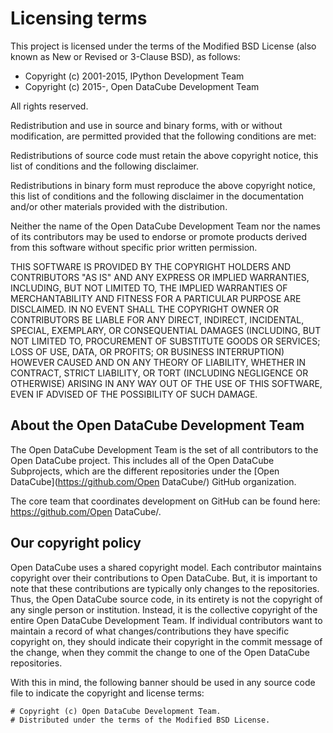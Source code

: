 # Licensing terms

This project is licensed under the terms of the Modified BSD License
(also known as New or Revised or 3-Clause BSD), as follows:

- Copyright (c) 2001-2015, IPython Development Team
- Copyright (c) 2015-, Open DataCube Development Team

All rights reserved.

Redistribution and use in source and binary forms, with or without
modification, are permitted provided that the following conditions are met:

Redistributions of source code must retain the above copyright notice, this
list of conditions and the following disclaimer.

Redistributions in binary form must reproduce the above copyright notice, this
list of conditions and the following disclaimer in the documentation and/or
other materials provided with the distribution.

Neither the name of the Open DataCube Development Team nor the names of its
contributors may be used to endorse or promote products derived from this
software without specific prior written permission.

THIS SOFTWARE IS PROVIDED BY THE COPYRIGHT HOLDERS AND CONTRIBUTORS "AS IS" AND
ANY EXPRESS OR IMPLIED WARRANTIES, INCLUDING, BUT NOT LIMITED TO, THE IMPLIED
WARRANTIES OF MERCHANTABILITY AND FITNESS FOR A PARTICULAR PURPOSE ARE
DISCLAIMED.  IN NO EVENT SHALL THE COPYRIGHT OWNER OR CONTRIBUTORS BE LIABLE
FOR ANY DIRECT, INDIRECT, INCIDENTAL, SPECIAL, EXEMPLARY, OR CONSEQUENTIAL
DAMAGES (INCLUDING, BUT NOT LIMITED TO, PROCUREMENT OF SUBSTITUTE GOODS OR
SERVICES; LOSS OF USE, DATA, OR PROFITS; OR BUSINESS INTERRUPTION) HOWEVER
CAUSED AND ON ANY THEORY OF LIABILITY, WHETHER IN CONTRACT, STRICT LIABILITY,
OR TORT (INCLUDING NEGLIGENCE OR OTHERWISE) ARISING IN ANY WAY OUT OF THE USE
OF THIS SOFTWARE, EVEN IF ADVISED OF THE POSSIBILITY OF SUCH DAMAGE.

## About the Open DataCube Development Team

The Open DataCube Development Team is the set of all contributors to the Open DataCube project.
This includes all of the Open DataCube Subprojects, which are the different repositories
under the [Open DataCube](https://github.com/Open DataCube/) GitHub organization.

The core team that coordinates development on GitHub can be found here:
https://github.com/Open DataCube/.

## Our copyright policy

Open DataCube uses a shared copyright model. Each contributor maintains copyright
over their contributions to Open DataCube. But, it is important to note that these
contributions are typically only changes to the repositories. Thus, the Open DataCube
source code, in its entirety is not the copyright of any single person or
institution.  Instead, it is the collective copyright of the entire Open DataCube
Development Team.  If individual contributors want to maintain a record of what
changes/contributions they have specific copyright on, they should indicate
their copyright in the commit message of the change, when they commit the
change to one of the Open DataCube repositories.

With this in mind, the following banner should be used in any source code file
to indicate the copyright and license terms:

    # Copyright (c) Open DataCube Development Team.
    # Distributed under the terms of the Modified BSD License.
